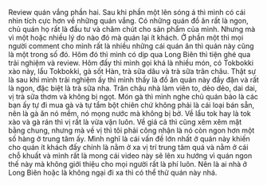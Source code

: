 Review quán vắng phần hai. Sau khi phần một lên sóng á thì mình có cái nhìn tích cực hơn về những quán vắng. Có những quán đồ ăn rất là ngon, chủ quán họ rất là đầu tư và chăm chút cho sản phẩm của mình. Nhưng mà vì một hoặc nhiều lý do nào đó mà quán lại ít khách. Ở phần một thì mọi người comment cho mình rất là nhiều những cái quán ăn thì quán này cũng là một trong số đó. Hôm đó thì mình có dịp qua Long Biên thì tiện ghé qua trải nghiệm và review. Hôm đấy thì mình gọi khá là nhiều món, có Tokbokki xào này, lẩu Tokbokki, gà sốt Hàn, trà sữa dâu và trà sữa trân châu. Thật sự là sau khi mình trải nghiệm ấy thì mình thấy là đồ ăn quán này đầy đặn và rất là ngon, đặc biệt là trà sữa nha. Trân châu nhà làm viên to, dẻo dẻo, dai dai, vị trà sữa thơm và không bị ngọt. Món gà thì mình nghe chủ quán bảo là các bạn ấy tự đi mua gà và tự tẩm bột chiên chứ không phải là cái loại bán sẵn, nên là gà ăn nó mềm, nó mọng nước mà không bị bở. Về lẩu tok hay là tok xào và gà rán thì vị rất là vừa vặn luôn. Về giá cả thì cũng xêm xêm mặt bằng chung, nhưng mà về vị thì tôi phải công nhận là nó còn ngon hơn một số hàng ở trung tâm ấy. Mình nghĩ là cái vấn đề lớn nhất ở quán này khiến cho quán ít khách đấy chính là nằm ở xa vị trí trung tâm quá và nằm ở cái chỗ khuất và mình rất là mong cái video này sẽ lên xu hướng vì quán ngon thế này mà không giới thiệu cho mọi người rất là phí luôn. Nên là ai nhà ở Long Biên hoặc là không ngại đi xa thì có thể thử quán này nhá.